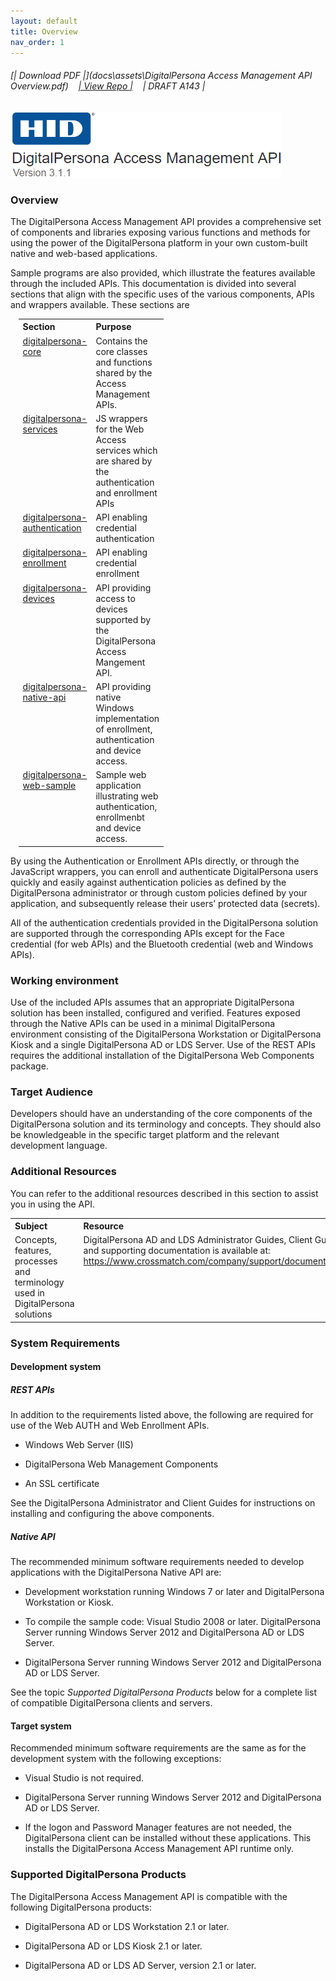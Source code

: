 ```yaml
---
layout: default
title: Overview
nav_order: 1  
---
```

###### [\| Download PDF \|](docs\assets\DigitalPersona Access Management API Overview.pdf)&nbsp;&nbsp;&nbsp;&nbsp;[\| View Repo \|](https://github.com/LenHodgeman/digitalpersona-access-management-api/)&nbsp;&nbsp;&nbsp;&nbsp;\| DRAFT A143 \|  

![](docs/assets/HID-logo.png)  

### Overview  

The DigitalPersona Access Management API provides a comprehensive set of components and libraries exposing various functions and methods for using the power of the DigitalPersona platform in your own custom-built native and web-based applications.  

Sample programs are also provided, which illustrate the features available through the included APIs.
This documentation is divided into several sections that align with the specific uses of the various components, APIs and wrappers available. These sections are

<table style="width:95%;margin-left:auto;margin-right:auto;">
  <tr>
    <th style="width:100px" ALIGN="left">Section</th>
    <th style="width:100px" ALIGN="left">Purpose</th>
  </tr>
  <tr>
    <td valign="top" ><A HREF="https://lenhodgeman.github.io/digitalpersona-core/index.html">digitalpersona-core</A></td>
    <td>Contains the core classes and functions shared by the Access Management APIs.</td>
  </tr>
  <tr>
    <td  valign="top"><A HREF="https://lenhodgeman.github.io/digitalpersona-services/index.html">digitalpersona-services</A></td>
    <td>JS wrappers for the Web Access services which are shared by the authentication and enrollment APIs</td>
  </tr>
  <tr>
    <td  valign="top"><A HREF="https://lenhodgeman.github.io/digitalpersona-authentication/index.html">digitalpersona-authentication</A></td>
    <td>API enabling credential authentication</td>
  </tr>
  <tr>
    <td  valign="top"><A HREF="https://lenhodgeman.github.io/digitalpersona-enrollment/index.html">digitalpersona-enrollment</A></td>
    <td>API enabling credential enrollment</td>
  </tr>

  <tr>
    <td  valign="top"><A HREF="https://lenhodgeman.github.io/digitalpersona-devices/index.html">digitalpersona-devices</A></td>
    <td>API providing access to devices supported by the DigitalPersona Access Mangement API.</td>
  </tr>
  <tr>
    <td  valign="top"><A HREF="https://lenhodgeman.github.io/digitalpersona-native-api/index.html">digitalpersona-native-api</A></td>
    <td>API providing native Windows implementation of enrollment, authentication and device access.</td>
  </tr>
  <tr>
    <td  valign="top"><A HREF="https://lenhodgeman.github.io/digitalpersona-web-sample/index.html">digitalpersona-web-sample</A></td>
    <td>Sample web application illustrating web authentication, enrollmenbt and device access.</td>
  </tr>
</table>

By using the Authentication or Enrollment APIs directly, or through the JavaScript wrappers, you can enroll and authenticate DigitalPersona users quickly and easily against authentication policies as defined by the DigitalPersona administrator or through custom policies defined by your application, and subsequently release their users’ protected data (secrets).

All of the authentication credentials provided in the DigitalPersona solution are supported through the corresponding APIs except for the Face credential (for web APIs) and the Bluetooth credential (web and Windows APIs).

### Working environment
Use of the included APIs assumes that an appropriate DigitalPersona solution has been installed, configured and verified. Features exposed through the Native APIs can be used in a minimal DigitalPersona environment consisting of the DigitalPersona Workstation or DigitalPersona Kiosk and a single DigitalPersona AD or LDS Server. Use of the REST APIs requires the additional installation of the DigitalPersona Web Components package.

### Target Audience
Developers should have an understanding of the core components of the DigitalPersona solution and its terminology and concepts. They should also be knowledgeable in the specific target platform and the relevant development language.

### Additional Resources
You can refer to the additional resources described in this section to assist you in using the API.  

<table style="width:100%;margin-left:auto;margin-right:auto;">
  <tr>
    <th style="width:50%" ALIGN="left">Subject</th>
    <th style="width:50%" ALIGN="left">Resource</th>
  </tr>
  <tr>
    <td valign="top" >Concepts, features, processes and terminology used in DigitalPersona solutions</td>
    <td valign="top">DigitalPersona AD and LDS Administrator Guides, Client Guide and supporting documentation is available at: <A HREF="https://www.crossmatch.com/company/support/documentation">https://www.crossmatch.com/company/support/documentation </A></td>
  </tr>
</table>

### System Requirements
#### Development system
##### REST APIs
In addition to the requirements listed above, the following are required for use of the Web AUTH and Web Enrollment APIs.

* Windows Web Server (IIS)

* DigitalPersona Web Management Components

* An SSL certificate

See the DigitalPersona Administrator and Client Guides for instructions on installing and configuring the above components.  

##### Native API
The recommended minimum software requirements needed to develop applications with the DigitalPersona Native API are:
* Development workstation running Windows 7 or later and DigitalPersona Workstation or Kiosk.

* To compile the sample code: Visual Studio 2008 or later.
DigitalPersona Server running Windows Server 2012 and DigitalPersona AD or LDS Server.

* DigitalPersona Server running Windows Server 2012 and DigitalPersona AD or LDS Server.

See the topic *Supported DigitalPersona Products* below for a complete list of compatible DigitalPersona clients and servers.

#### Target system

Recommended minimum software requirements are the same as for the development system with the following exceptions:

* Visual Studio is not required.

* DigitalPersona Server running Windows Server 2012 and DigitalPersona AD or LDS Server.

* If the logon and Password Manager features are not needed, the DigitalPersona client can be installed without these applications. This installs the DigitalPersona Access Management API runtime only.

### Supported DigitalPersona Products

The DigitalPersona Access Management API is compatible with the following DigitalPersona products:

* DigitalPersona AD or LDS Workstation 2.1 or later.

* DigitalPersona AD or LDS Kiosk 2.1 or later.

* DigitalPersona AD or LDS AD Server, version 2.1 or later.
